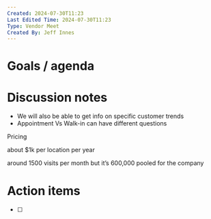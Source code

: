 ```yaml
---
Created: 2024-07-30T11:23
Last Edited Time: 2024-07-30T11:23
Type: Vendor Meet
Created By: Jeff Innes
---
```

# Goals / agenda

  

# Discussion notes

- We will also be able to get info on specific customer trends
- Appointment Vs Walk-in can have different questions

  

Pricing

about $1k per location per year

around 1500 visits per month but it’s 600,000 pooled for the company

  

  

# Action items

- [ ]